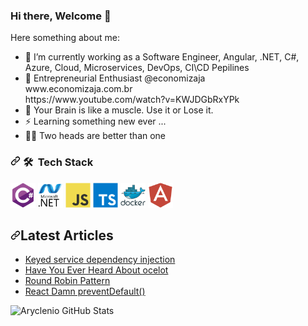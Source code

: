 ### Hi there, Welcome 👋

<p>Here something about me:</p>

<ul>
<li>🔭 I’m currently working as a Software Engineer, Angular, .NET, C#, Azure, Cloud, Microservices, DevOps, CI\CD Pepilines </li>
<li>💪 Entrepreneurial Enthusiast @economizaja <br> www.economizaja.com.br <br> https://www.youtube.com/watch?v=KWJDGbRxYPk</li>
<li>🌱 Your Brain is like a muscle. Use it or Lose it.</li>
<li>⚡ Learning something new ever ...</li>
<li>🤔🤔 Two heads are better than one</li>
</ul>
 
<h3><a id="user-content--tech-stack" class="anchor" aria-hidden="true" href="#-tech-stack"><svg
      class="octicon octicon-link" viewBox="0 0 16 16" version="1.1" width="16" height="16" aria-hidden="true">
      <path fill-rule="evenodd"
        d="M7.775 3.275a.75.75 0 001.06 1.06l1.25-1.25a2 2 0 112.83 2.83l-2.5 2.5a2 2 0 01-2.83 0 .75.75 0 00-1.06 1.06 3.5 3.5 0 004.95 0l2.5-2.5a3.5 3.5 0 00-4.95-4.95l-1.25 1.25zm-4.69 9.64a2 2 0 010-2.83l2.5-2.5a2 2 0 012.83 0 .75.75 0 001.06-1.06 3.5 3.5 0 00-4.95 0l-2.5 2.5a3.5 3.5 0 004.95 4.95l1.25-1.25a.75.75 0 00-1.06-1.06l-1.25 1.25a2 2 0 01-2.83 0z">
      </path>
    </svg></a>
  <g-emoji class="g-emoji" alias="hammer_and_wrench"
    fallback-src="https://github.githubassets.com/images/icons/emoji/unicode/1f6e0.png">🛠</g-emoji> &nbsp;Tech Stack
</h3>
 <p align="left">
  <a target="_blank" rel="noopener noreferrer"
    href="https://raw.githubusercontent.com/devicons/devicon/master/icons/csharp/csharp-original.svg"><img
      src="https://raw.githubusercontent.com/devicons/devicon/master/icons/csharp/csharp-original.svg" alt="csharp"
      width="40" height="40" style="max-width:100%;"></a>
  <a target="_blank" rel="noopener noreferrer"
    href="https://raw.githubusercontent.com/devicons/devicon/master/icons/dot-net/dot-net-original-wordmark.svg"><img
      src="https://raw.githubusercontent.com/devicons/devicon/master/icons/dot-net/dot-net-original-wordmark.svg"
      alt="dotnet" width="40" height="40" style="max-width:100%;"></a>
  <a target="_blank" rel="noopener noreferrer"
    href="https://raw.githubusercontent.com/devicons/devicon/master/icons/javascript/javascript-original.svg"><img
      src="https://raw.githubusercontent.com/devicons/devicon/master/icons/javascript/javascript-original.svg"
      alt="javascript" width="40" height="40" style="max-width:100%;"></a>
  <a target="_blank" rel="noopener noreferrer"
    href="https://raw.githubusercontent.com/devicons/devicon/master/icons/typescript/typescript-original.svg"><img
      src="https://raw.githubusercontent.com/devicons/devicon/master/icons/typescript/typescript-original.svg"
      alt="typescript" width="40" height="40" style="max-width:100%;"></a>
  <a target="_blank" rel="noopener noreferrer"
    href="https://raw.githubusercontent.com/devicons/devicon/master/icons/docker/docker-original-wordmark.svg"><img
      src="https://raw.githubusercontent.com/devicons/devicon/master/icons/docker/docker-original-wordmark.svg"
      alt="docker" width="40" height="40" style="max-width:100%;"></a>
  <a target="_blank" rel="noopener noreferrer"
    href="https://camo.githubusercontent.com/6d20d4c78e20fa7c89ac8da5ac3073ddc12e05513e13d0dad8af6072187812c9/68747470733a2f2f696d672e69636f6e73382e636f6d2f636f6c6f722f34382f3030303030302f6b756265726e657465732e706e67"> </a>
  <a target="_blank" rel="noopener noreferrer"
    href="https://raw.githubusercontent.com/devicons/devicon/master/icons/angularjs/angularjs-plain.svg"><img
      src="https://raw.githubusercontent.com/devicons/devicon/master/icons/angularjs/angularjs-plain.svg" alt="angular"
      width="40" height="40" style="max-width:100%;"></a>
</p>


 
 
 
<ul>
 
 
 
   
</ul>

<h2><a id="user-content-latest-articles" class="anchor" aria-hidden="true" href="#latest-articles"><svg
      class="octicon octicon-link" viewBox="0 0 16 16" version="1.1" width="16" height="16" aria-hidden="true">
      <path fill-rule="evenodd"
        d="M7.775 3.275a.75.75 0 001.06 1.06l1.25-1.25a2 2 0 112.83 2.83l-2.5 2.5a2 2 0 01-2.83 0 .75.75 0 00-1.06 1.06 3.5 3.5 0 004.95 0l2.5-2.5a3.5 3.5 0 00-4.95-4.95l-1.25 1.25zm-4.69 9.64a2 2 0 010-2.83l2.5-2.5a2 2 0 012.83 0 .75.75 0 001.06-1.06 3.5 3.5 0 00-4.95 0l-2.5 2.5a3.5 3.5 0 004.95 4.95l1.25-1.25a.75.75 0 00-1.06-1.06l-1.25 1.25a2 2 0 01-2.83 0z">
      </path>
    </svg></a>Latest Articles</h2>
    
    
<ul>


<li><a href="https://www.linkedin.com/feed/update/urn:li:activity:7281273332182794240/" rel="nofollow">Keyed service dependency injection</a></li>
 
<li><a href="https://www.linkedin.com/posts/renato-fonseca-67859653_have-you-ever-heard-about-ocelot-so-lets-activity-6769322355996012544-pWfk" rel="nofollow">Have You Ever Heard About ocelot</a></li>

<li><a href="https://www.linkedin.com/posts/renato-fonseca-67859653_id-like-to-share-one-more-lets-talk-about-activity-6765397937586491392-00gK" rel="nofollow">Round Robin Pattern</a></li>

<li><a href="https://www.linkedin.com/posts/renato-fonseca-67859653_id-like-to-share-this-content-because-i-activity-6765021410558541824-Guu5" rel="nofollow">React Damn preventDefault()</a></li>


 
</ul>

 

![Aryclenio GitHub Stats](https://github-readme-stats.vercel.app/api?username=renaisanci&show_icons=true)
